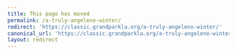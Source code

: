 ```yaml
---
title: This page has moved
permalink: /a-truly-angeleno-winter/
redirect: 'https://classic.grandparkla.org/a-truly-angeleno-winter/'
canonical_url: 'https://classic.grandparkla.org/a-truly-angeleno-winter/'
layout: redirect
---
```

